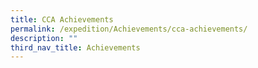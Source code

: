```yaml
---
title: CCA Achievements
permalink: /expedition/Achievements/cca-achievements/
description: ""
third_nav_title: Achievements
---
```

